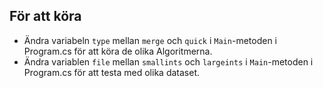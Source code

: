 ﻿## För att köra

* Ändra variabeln `type` mellan `merge` och `quick` i `Main`-metoden i Program.cs för att köra de olika Algoritmerna.
* Ändra variablen `file` mellan `smallints` och `largeints` i `Main`-metoden i Program.cs för att testa med olika dataset.